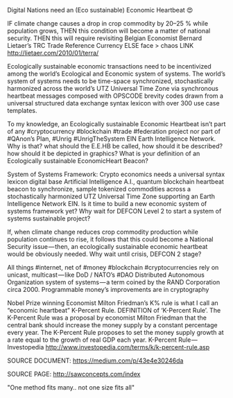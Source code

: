 Digital Nations need an (Eco sustainable) Economic Heartbeat 😍

IF climate change causes a drop in crop commodity by 20–25 % while population grows, THEN this condition will become a matter of national security. THEN this will require revisiting Belgian Economist Bernard Lietaer’s TRC Trade Reference Currency ELSE face > chaos LINK http://lietaer.com/2010/01/terra/

Ecologically sustainable economic transactions need to be incentivized among the world’s Ecological and Economic system of systems. The world’s system of systems needs to be time-space synchronized, stochastically harmonized across the world’s UTZ Universal Time Zone via synchronous heartbeat messages composed with OPSCODE brevity codes drawn from a universal structured data exchange syntax lexicon with over 300 use case templates.

To my knowledge, an Ecologically sustainable Economic Heartbeat isn’t part of any #cryptocurrency #blockchain #trade #federation project nor part of #QAnon’s Plan, #Unrig #UnrigTheSystem EIN Earth Intelligence Network. Why is that? what should the E.E.HB be called, how should it be described? how should it be depicted in graphics? What is your definition of an Ecologically sustainable EconomicHeart Beacon?

System of Systems Framework: Crypto economics needs a universal syntax lexicon digital base Artificial Intelligence A.I., quantum blockchain heartbeat beacon to synchronize, sample tokenized commodities across a stochastically harmonized UTZ Universal Time Zone supporting an Earth Intelligence Network EIN. Is it time to build a new economic system of systems framework yet? Why wait for DEFCON Level 2 to start a system of systems sustainable project?

If, when climate change reduces crop commodity production while population continues to rise, it follows that this could become a National Security issue — then, an ecologically sustainable economic heartbeat would be obviously needed. Why wait until crisis, DEFCON 2 stage?

All things #internet, net of #money #blockchain #cryptocurrencies rely on unicast, multicast — like DoD / NATO’s #DAO Distributed Autonomous Organization system of systems — a term coined by the RAND Corporation circa 2000. Programmable money’s improvements are in cryptography

Nobel Prize winning Economist Milton Friedman’s K% rule is what I call an “economic heartbeat” K-Percent Rule. DEFINITION of ‘K-Percent Rule’. The K-Percent Rule was a proposal by economist Milton Friedman that the central bank should increase the money supply by a constant percentage every year. The K-Percent Rule proposes to set the money supply growth at a rate equal to the growth of real GDP each year. K-Percent Rule — Investopedia http://www.investopedia.com/terms/k/k-percent-rule.asp

SOURCE DOCUMENT: https://medium.com/p/43e4e30246da

SOURCE PAGE: http://sawconcepts.com/index

"One method fits many.. not one size fits all"
